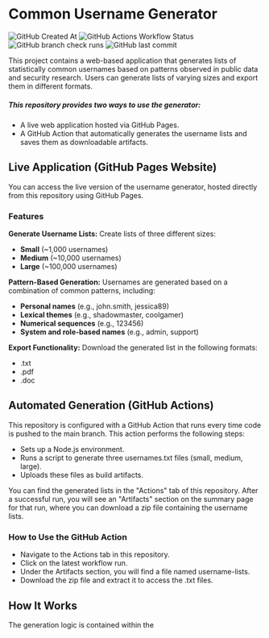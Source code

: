 # Common Username Generator
![GitHub Created At](https://img.shields.io/github/created-at/lowcache/generate-userlist)
![GitHub Actions Workflow Status](https://img.shields.io/github/actions/workflow/status/lowcache/generate-userlist/.github%2Fworkflows%2Fmain.yml)
![GitHub branch check runs](https://img.shields.io/github/check-runs/lowcache/generate-userlist/main)
![GitHub last commit](https://img.shields.io/github/last-commit/lowcache/generate-userlist)

This project contains a web-based application that generates lists of statistically common usernames based on patterns observed in public data and security research. Users can generate lists of varying sizes and export them in different formats.

##### This repository provides two ways to use the generator:

* A live web application hosted via GitHub Pages.
* A GitHub Action that automatically generates the username lists and saves them as downloadable artifacts.

## Live Application (GitHub Pages Website)
You can access the live version of the username generator, hosted directly from this repository using GitHub Pages.

### Features

**Generate Username Lists:** 
Create lists of three different sizes:
- **Small** (~1,000 usernames)
- **Medium** (~10,000 usernames)
- **Large** (~100,000 usernames)

**Pattern-Based Generation:** 
Usernames are generated based on a combination of common patterns, including:
- **Personal names** (e.g., john.smith, jessica89)
- **Lexical themes** (e.g., shadowmaster, coolgamer)
- **Numerical sequences** (e.g., 123456)
- **System and role-based names** (e.g., admin, support)

**Export Functionality:** 
Download the generated list in the following formats:
* .txt
* .pdf
* .doc

## Automated Generation (GitHub Actions)
This repository is configured with a GitHub Action that runs every time code is pushed to the main branch. This action performs the following steps:

- Sets up a Node.js environment.
- Runs a script to generate three usernames.txt files (small, medium, large).
- Uploads these files as build artifacts.

You can find the generated lists in the "Actions" tab of this repository. After a successful run, you will see an "Artifacts" section on the summary page for that run, where you can download a zip file containing the username lists.

### How to Use the GitHub Action

- Navigate to the Actions tab in this repository.
- Click on the latest workflow run.
- Under the Artifacts section, you will find a file named username-lists.
- Download the zip file and extract it to access the .txt files.

## How It Works
The generation logic is contained within the <script> tag in the index.html file. It uses several arrays of common names, words, and adjectives as data sources. When the "Generate" button is clicked, it randomly combines these elements based on weighted probabilities to create a list of unique usernames.

---


### Digital Cardboard Sign
![Static Badge](https://img.shields.io/badge/will_code_for_crypto-AF996E)
![Static Badge](https://img.shields.io/badge/Bitcoin-33BL76CFqZsB7Zf5BEMfiz9inGDSMBaXC4-FFE415)

